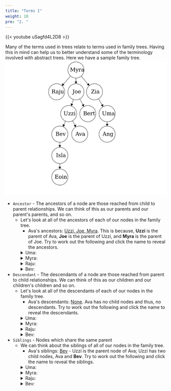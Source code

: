 ```yaml
---
title: "Terms I"
weight: 10
pre: "2. "
---
```

{{< youtube uSagfd4L2D8  >}}

Many of the terms used in trees relate to terms used in family trees. Having this in mind can help us to better understand some of the terminology involved with abstract trees. Here we have a sample family tree. 
![Family Tree](images/3/3Tree_FamilyTree.png)

- `Ancestor` - The ancestors of a node are those reached from child to parent relationships. We can think of this as our parents and our parent's parents, and so on. 
    - Let's look at all of the ancestors of each of our nodes in the family tree.
        - Ava's ancestors: <u>Uzzi, Joe, Myra</u>. This is because, **Uzzi** is the parent of Ava, **Joe** is the parent of Uzzi, and **Myra** is the parent of Joe. Try to work out the following and click the name to reveal the ancestors. 
        <details><summary markdown="span">Uma:</summary><u>Zia, Myra</u> - **Zia** is the parent of Uma and **Myra** is the parent of Zia. </details>
        <details><summary markdown="span">Myra:</summary><u>None</u> - Myra does not have a parent node.</details>
        <details><summary markdown="span">Raju:</summary> <u>Myra</u> - **Myra** is the parent of Raju.</details>
        <details><summary markdown="span">Bev:</summary> <u>Uzzi, Joe, Myra</u> - **Uzzi** is the parent of Bev, **Joe** is the parent of Uzzi, and **Myra** is the parent of Joe.</details>
- `Descendant` - The descendants of a node are those reached from parent to child relationships. We can think of this as our children and our children's children and so on. 
    - Let's look at all of the descendants of each of our nodes in the family tree. 
        - Ava's descendants: <u>None</u>. Ava has no child nodes and thus, no descendants. Try to work out the following and click the name to reveal the descendants. 
        <details><summary markdown="span">Uma:</summary><u>Ang</u> - **Ang** is the child of Uma</details>
        <details><summary markdown="span">Myra:</summary><u>Raju, Joe, Zia, Uzzi, Bert, Uma, Bev, Ava, Ang, Isla, Eoin</u> - All of the nodes in a tree will be descendants of the root. To work it out: **Raju, Joe** and **Zia** are the children of Myra, **Uma** is the child of Zia, **Ang** is the child of Uma, and we can work the rest out for Joe's children. </details>
        <details><summary markdown="span">Raju:</summary><u>None</u> - Raju has no child nodes.</details>
        <details><summary markdown="span">Bev:</summary><u>Isla, Eoin</u> - **Isla** is the child of Bev and **Eoin** is the child of Isla.</details>
- `Siblings` - Nodes which share the same parent 
    - We can think about the siblings of all of our nodes in the family tree. 
        - Ava's siblings: <u>Bev</u> - Uzzi is the parent node of Ava; Uzzi has two child nodes, Ava and **Bev**. Try to work out the following and click the name to reveal the siblings. 
        <details><summary markdown="span">Uma:</summary><u>None</u> - Zia is the parent node of Uma; Zia has only one child node, Uma.</details>
        <details><summary markdown="span">Myra:</summary><u>None</u> - Myra is the root and thus does not have a parent node resulting in no siblings.</details>
        <details><summary markdown="span">Raju:</summary><u>Joe, Zia</u> -  Myra is the parent node of Raju; Myra has three child nodes, **Joe**, **Zia**, and Raju</details>
        <details><summary markdown="span">Bev:</summary><u>Ava</u> - Uzzi is the parent node of Bev; Uzzi has two child nodes, Bev and **Ava**.</details>

